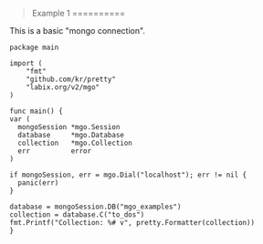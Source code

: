> Example 1
==========

This is a basic "mongo connection".

	package main
	
	import (
    	"fmt"
    	"github.com/kr/pretty"
    	"labix.org/v2/mgo"
	)
	
	func main() {
    var (
      mongoSession *mgo.Session
      database     *mgo.Database
      collection   *mgo.Collection
      err          error
    )
    
    if mongoSession, err = mgo.Dial("localhost"); err != nil {
      panic(err)
    }
  	
  	database = mongoSession.DB("mgo_examples")
    collection = database.C("to_dos")
    fmt.Printf("Collection: %# v", pretty.Formatter(collection))
    }
